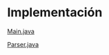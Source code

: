 <h1>Implementación</h1>

<a href="Metodo_trapecio/src/Paquete01/Main.java">Main.java</a></br>

<a href="Metodo_trapecio/src/Paquete01/Parser.java">Parser.java</a>
